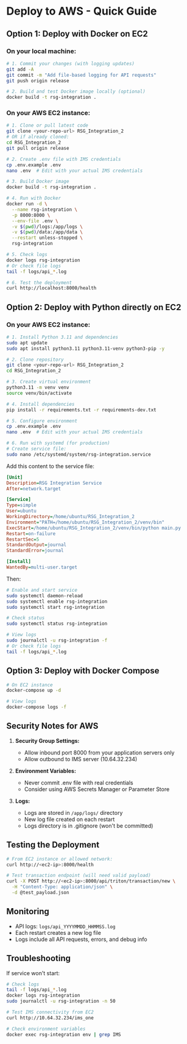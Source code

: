 # Deploy to AWS - Quick Guide

## Option 1: Deploy with Docker on EC2

### On your local machine:
```bash
# 1. Commit your changes (with logging updates)
git add -A
git commit -m "Add file-based logging for API requests"
git push origin release

# 2. Build and test Docker image locally (optional)
docker build -t rsg-integration .
```

### On your AWS EC2 instance:
```bash
# 1. Clone or pull latest code
git clone <your-repo-url> RSG_Integration_2
# OR if already cloned:
cd RSG_Integration_2
git pull origin release

# 2. Create .env file with IMS credentials
cp .env.example .env
nano .env  # Edit with your actual IMS credentials

# 3. Build Docker image
docker build -t rsg-integration .

# 4. Run with Docker
docker run -d \
  --name rsg-integration \
  -p 8000:8000 \
  --env-file .env \
  -v $(pwd)/logs:/app/logs \
  -v $(pwd)/data:/app/data \
  --restart unless-stopped \
  rsg-integration

# 5. Check logs
docker logs rsg-integration
# Or check file logs
tail -f logs/api_*.log

# 6. Test the deployment
curl http://localhost:8000/health
```

## Option 2: Deploy with Python directly on EC2

### On your AWS EC2 instance:
```bash
# 1. Install Python 3.11 and dependencies
sudo apt update
sudo apt install python3.11 python3.11-venv python3-pip -y

# 2. Clone repository
git clone <your-repo-url> RSG_Integration_2
cd RSG_Integration_2

# 3. Create virtual environment
python3.11 -m venv venv
source venv/bin/activate

# 4. Install dependencies
pip install -r requirements.txt -r requirements-dev.txt

# 5. Configure environment
cp .env.example .env
nano .env  # Edit with your actual IMS credentials

# 6. Run with systemd (for production)
# Create service file:
sudo nano /etc/systemd/system/rsg-integration.service
```

Add this content to the service file:
```ini
[Unit]
Description=RSG Integration Service
After=network.target

[Service]
Type=simple
User=ubuntu
WorkingDirectory=/home/ubuntu/RSG_Integration_2
Environment="PATH=/home/ubuntu/RSG_Integration_2/venv/bin"
ExecStart=/home/ubuntu/RSG_Integration_2/venv/bin/python main.py
Restart=on-failure
RestartSec=5
StandardOutput=journal
StandardError=journal

[Install]
WantedBy=multi-user.target
```

Then:
```bash
# Enable and start service
sudo systemctl daemon-reload
sudo systemctl enable rsg-integration
sudo systemctl start rsg-integration

# Check status
sudo systemctl status rsg-integration

# View logs
sudo journalctl -u rsg-integration -f
# Or check file logs
tail -f logs/api_*.log
```

## Option 3: Deploy with Docker Compose

```bash
# On EC2 instance
docker-compose up -d

# View logs
docker-compose logs -f
```

## Security Notes for AWS

1. **Security Group Settings:**
   - Allow inbound port 8000 from your application servers only
   - Allow outbound to IMS server (10.64.32.234)

2. **Environment Variables:**
   - Never commit .env file with real credentials
   - Consider using AWS Secrets Manager or Parameter Store

3. **Logs:**
   - Logs are stored in `/app/logs/` directory
   - New log file created on each restart
   - Logs directory is in .gitignore (won't be committed)

## Testing the Deployment

```bash
# From EC2 instance or allowed network:
curl http://<ec2-ip>:8000/health

# Test transaction endpoint (will need valid payload)
curl -X POST http://<ec2-ip>:8000/api/triton/transaction/new \
  -H "Content-Type: application/json" \
  -d @test_payload.json
```

## Monitoring

- API logs: `logs/api_YYYYMMDD_HHMMSS.log`
- Each restart creates a new log file
- Logs include all API requests, errors, and debug info

## Troubleshooting

If service won't start:
```bash
# Check logs
tail -f logs/api_*.log
docker logs rsg-integration
sudo journalctl -u rsg-integration -n 50

# Test IMS connectivity from EC2
curl http://10.64.32.234/ims_one

# Check environment variables
docker exec rsg-integration env | grep IMS
```